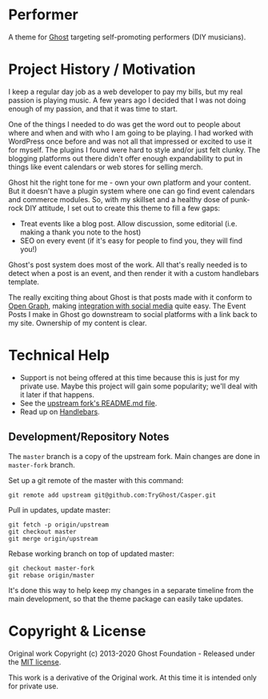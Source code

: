 # Performer
A theme for [Ghost](http://github.com/tryghost/ghost/) targeting self-promoting performers (DIY musicians).  

# Project History / Motivation
I keep a regular day job as a web developer to pay my bills, but my real passion is playing music. A few years ago I decided that I was not doing enough of my passion, and that it was time to start.  

One of the things I needed to do was get the word out to people about where and when and with who I am going to be playing. I had worked with WordPress once before and was not all that impressed or excited to use it for myself. The plugins I found were hard to style and/or just felt clunky. The blogging platforms out there didn't offer enough expandability to put in things like event calendars or web stores for selling merch.  

Ghost hit the right tone for me - own your own platform and your content. But it doesn't have a plugin system where one can go find event calendars and commerce modules. So, with my skillset and a healthy dose of punk-rock DIY attitude, I set out to create this theme to fill a few gaps:  

- Treat events like a blog post. Allow discussion, some editorial (i.e. making a thank you note to the host)
- SEO on every event (if it's easy for people to find you, they will find you!)

Ghost's post system does most of the work. All that's really needed is to detect when a post is an event, and then render it with a custom handlebars template.  

The really exciting thing about Ghost is that posts made with it conform to [Open Graph](https://ogp.me), making [integration with social media](https://ghost.org/integrations/facebook/) quite easy. The Event Posts I make in Ghost go downstream to social platforms with a link back to my site. Ownership of my content is clear.  

# Technical Help
- Support is not being offered at this time because this is just for my private use. Maybe this project will gain some popularity; we'll deal with it later if that happens.  
- See the [upstream fork's README.md file](https://github.com/TryGhost/Casper).
- Read up on [Handlebars](http://handlebarsjs.com/).

## Development/Repository Notes
The `master` branch is a copy of the upstream fork. Main changes are done in `master-fork` branch.  

Set up a git remote of the master with this command:

    git remote add upstream git@github.com:TryGhost/Casper.git

Pull in updates, update master:  

    git fetch -p origin/upstream
    git checkout master
    git merge origin/upstream

Rebase working branch on top of updated master:  

    git checkout master-fork
    git rebase origin/master

It's done this way to help keep my changes in a separate timeline from the main development, so that the theme package can easily take updates.  

# Copyright & License
Original work Copyright (c) 2013-2020 Ghost Foundation - Released under the [MIT license](LICENSE).  

This work is a derivative of the Original work. At this time it is intended only for private use.  

